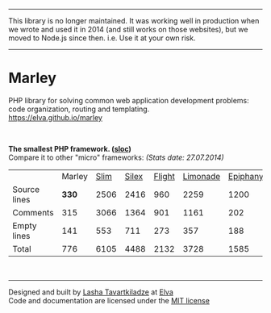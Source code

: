 * * *
This library is no longer maintained. It was working well in production when we wrote and used it in 2014 (and still works on those websites), but we moved to Node.js since then. i.e. Use it at your own risk.
* * *

Marley
======
PHP library for solving common web application development problems:  
code organization, routing and templating.  
https://elva.github.io/marley

<p>&nbsp;</p>

__The smallest PHP framework. ([sloc](https://www.npmjs.org/package/sloc))__  
Compare it to other "micro" frameworks: *(Stats date: 27.07.2014)*

<table>
<tr>
<td></td>
<td>Marley</td>
<td><a href="https://github.com/codeguy/Slim/tree/master/Slim">Slim</a></td>
<td><a href="https://github.com/silexphp/Silex/tree/master/src/Silex">Silex</a></td>
<td><a href="https://github.com/mikecao/flight/tree/master/flight">Flight</a></td>
<td><a href="https://github.com/sofadesign/limonade/tree/master/lib">Limonade</a></td>
<td><a href="https://github.com/jmathai/epiphany/tree/master/src">Epiphany</a></td>
<td><a href="https://github.com/noodlehaus/dispatch/tree/master/src">Dispatch</a></td>
</tr>
<tr>
<td>Source lines</td>
<td><b>330</b></td>
<td>2506</td>
<td>2416</td>
<td>960</td>
<td>2259</td>
<td>1200</td>
<td>477</td>
</tr>
<tr>
<td>Comments</td>
<td>315</td>
<td>3066</td>
<td>1364</td>
<td>901</td>
<td>1161</td>
<td>202</td>
<td>384</td>
</tr>
<tr>
<td>Empty lines</td>
<td>141</td>
<td>553</td>
<td>711</td>
<td>273</td>
<td>357</td>
<td>188</td>
<td>167</td>
</tr>
<tr>
<td>Total</td>
<td>776</td>
<td>6105</td>
<td>4488</td>
<td>2132</td>
<td>3728</td>
<td>1585</td>
<td>1026</td>
</tr>
</table>


<p>&nbsp;</p>

* * *

Designed and built by <a href="http://github.com/coloraggio">Lasha Tavartkiladze</a> at <a href="http://elva.org" target="_blank">Elva</a>  
Code and documentation are licensed under the <a href="http://opensource.org/licenses/MIT">MIT license</a>

